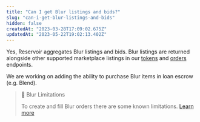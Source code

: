```yaml
---
title: "Can I get Blur listings and bids?"
slug: "can-i-get-blur-listings-and-bids"
hidden: false
createdAt: "2023-03-28T17:09:02.675Z"
updatedAt: "2023-05-22T19:02:13.402Z"
---
```

Yes, Reservoir aggregates Blur listings and bids. Blur listings are returned alongside other supported marketplace listings in our [tokens](https://docs.reservoir.tools/reference/gettokensv5) and [orders](https://docs.reservoir.tools/reference/getordersasksv4) endpoints. 

We are working on adding the ability to purchase Blur items in loan escrow (e.g. Blend).

> 🚧 Blur Limitations
> 
> To create and fill Blur orders there are some known limitations. [Learn more](https://docs.reservoir.tools/docs/blur-limitations)
